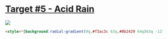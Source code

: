 # [Target #5 - Acid Rain](https://cssbattle.dev/play/5)

![](https://cssbattle.dev/targets/5.png)

```HTML
<style>*{background:radial-gradient(9q,#f3ac3c 63q,#0b2429 64q)63q -127q}*>*{border-radius:50%0+50%50%;box-shadow:63q -63q#998235;margin:150+50%30+80;background:#F3AC3C;
```
